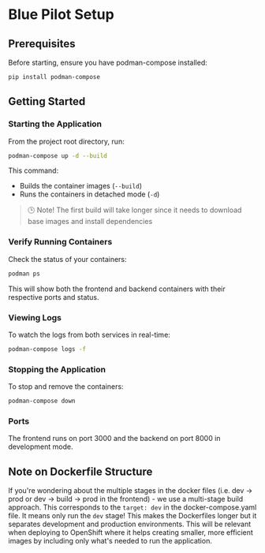 # Blue Pilot Setup

## Prerequisites

Before starting, ensure you have podman-compose installed:

```bash
pip install podman-compose
```

## Getting Started

### Starting the Application

From the project root directory, run:

```bash
podman-compose up -d --build
```

This command:
- Builds the container images (`--build`)
- Runs the containers in detached mode (`-d`)


> 🕒 Note! The first build will take longer since it needs to download base images and install dependencies


### Verify Running Containers

Check the status of your containers:

```bash
podman ps
```

This will show both the frontend and backend containers with their respective ports and status.

### Viewing Logs

To watch the logs from both services in real-time:

```bash
podman-compose logs -f
```

### Stopping the Application

To stop and remove the containers:

```bash
podman-compose down
```

### Ports
The frontend runs on port 3000 and the backend on port 8000 in development mode.

## Note on Dockerfile Structure

If you're wondering about the multiple stages in the docker files (i.e. dev -> prod or dev -> build -> prod in the frontend) - we use a multi-stage build approach. This corresponds to the `target: dev` in the docker-compose.yaml file. It means only run the `dev` stage! This makes the Dockerfiles longer but it separates development and production environments. This will be relevant when deploying to OpenShift where it helps creating smaller, more efficient images by including only what's needed to run the application.